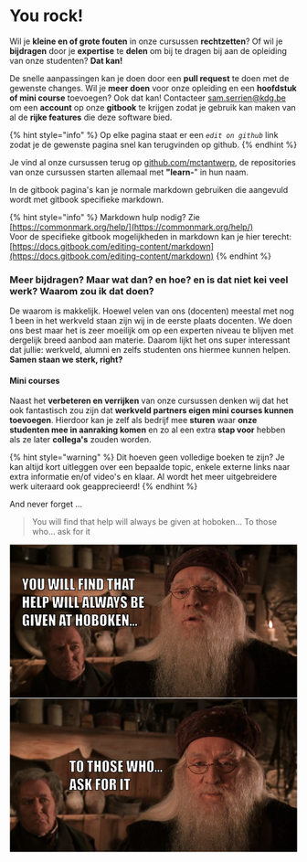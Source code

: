 # You rock!

Wil je **kleine en of grote fouten** in onze cursussen **rechtzetten**? Of wil je **bijdragen** door je **expertise** te **delen** om bij te dragen bij aan de opleiding van onze studenten? **Dat kan!**

De snelle aanpassingen kan je doen door een **pull request** te doen met de gewenste changes. Wil je **meer doen** voor onze opleiding en een **hoofdstuk of mini course** toevoegen? Ook dat kan! Contacteer [sam.serrien@kdg.be](mailto:sam.serrien@kdg.be) om een **account** op onze **gitbook** te krijgen zodat je gebruik kan maken van al de **rijke features** die deze software bied.

{% hint style="info" %}
Op elke pagina staat er een _`edit on github`_ link zodat je de gewenste pagina snel kan terugvinden op github.
{% endhint %}

Je vind al onze cursussen terug op [github.com/mctantwerp](https://github.com/mctantwerp), de repositories van onze cursussen starten allemaal met **"learn-**" in hun naam.

In de gitbook pagina's kan je normale markdown gebruiken die aangevuld wordt met gitbook specifieke markdown.

{% hint style="info" %}
Markdown hulp nodig? Zie [https://commonmark.org/help/](https://commonmark.org/help/)  
Voor de specifieke gitbook mogelijkheden in markdown kan je hier terecht: [https://docs.gitbook.com/editing-content/markdown](https://docs.gitbook.com/editing-content/markdown)
{% endhint %}

### Meer bijdragen? Maar wat dan? en hoe? en is dat niet kei veel werk? Waarom zou ik dat doen?

De waarom is makkelijk. Hoewel velen van ons \(docenten\) meestal met nog 1 been in het werkveld staan zijn wij in de eerste plaats docenten. We doen ons best maar het is zeer moeilijk om op een experten niveau te blijven met dergelijk breed aanbod aan materie. Daarom lijkt het ons super interessant dat jullie: werkveld, alumni en zelfs studenten ons hiermee kunnen helpen. **Samen staan we sterk, right?**

#### Mini courses

Naast het **verbeteren en verrijken** van onze cursussen denken wij dat het ook fantastisch zou zijn dat **werkveld partners eigen mini courses kunnen toevoegen**. Hierdoor kan je zelf als bedrijf mee **sturen** waar **onze studenten mee in aanraking komen** en zo al een extra **stap voor** hebben als ze later **collega's** zouden worden.

{% hint style="warning" %}
Dit hoeven geen volledige boeken te zijn? Je kan altijd kort uitleggen over een bepaalde topic, enkele externe links naar extra informatie en/of video's en klaar. Al wordt het meer uitgebreidere werk uiteraard ook geapprecieerd!
{% endhint %}

And never forget ...

> You will find that help will always be given at hoboken... To those who... ask for it

![](../.gitbook/assets/hogbokenmeme.png)

